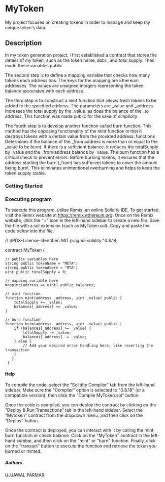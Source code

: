 # MyToken
My project focuses on creating tokens in order to manage and keep my unique token's data.

## Description
In my token generation project, I first established a contract that stores the details of my token, such as the token name, abbr., and total supply. I had made these variables public.

The second step is to define a mapping variable that checks how many tokens each address has. The keys for the mapping are Ethereum addresses. The values are unsigned integers representing the token balance associated with each address.

The third step is to construct a mint function that allows fresh tokens to be added to the specified address. The parameters are _value and _address. Increases the total supply by the _value, as does the balance of the _to address. This function was made public for the sake of simplicity.

The fourth step is to develop another function called burn function. This method has the opposing functionality of the mint function in that it destroys tokens with a certain value from the provided address. functions Determines if the balance of the _from address is more than or equal to the _value to be burnt. If there is a sufficient balance, it reduces the totalSupply by _value and the _from address balance by _value. The burn function has a critical check to prevent errors: Before burning tokens, it ensures that the address starting the burn (_from) has sufficient tokens to cover the amount being burnt. This eliminates unintentional overburning and helps to keep the token supply stable.

### Getting Started
### Executing program
To execute this program, utilise Remix, an online Solidity IDE. To get started, visit the Remix website at https://remix.ethereum.org. Once on the Remix website, click the "+" icon in the left-hand sidebar to create a new file. Save the file with a.sol extension (such as MyToken.sol). Copy and paste the code below into the file.


// SPDX-License-Identifier: MIT
pragma solidity ^0.8.18;

contract MyToken {

    // public variables here
    string public tokenName = "META";
    string public tokenAbbrv = "MTA";
    uint public totalSupply = 0;

    // mapping variable here
    mapping(address => uint) public balances;

    // mint function
    function mint(address _address, uint _value) public {
        totalSupply += _value;
        balances[_address] += _value;
    }

    // burn function
    function burn(address _address, uint _value) public {
        if (balances[_address] >= _value) {
            totalSupply -= _value;
            balances[_address] -= _value;
        } else {
            // Add your desired error handling here, like reverting the transaction
        }
       }
     }
    


 ####  Help
To compile the code, select the "Solidity Compiler" tab from the left-hand sidebar. Make sure the "Compiler" option is selected to "0.8.18" (or a compatible version), then click the "Compile MyToken.sol" button.

Once the code is compiled, you can deploy the contract by clicking on the "Deploy & Run Transactions" tab in the left-hand sidebar. Select the "Mytoken" contract from the dropdown menu, and then click on the "Deploy" button.

Once the contract is deployed, you can interact with it by calling the mint, burn function or check balance. Click on the "MyToken" contract in the left-hand sidebar, and then click on the "mint" or "burn" function. Finally, click on the "transact" button to execute the function and retrieve the token you burned or minted.

 #####  Authors
UJJAWAL PARMAR
